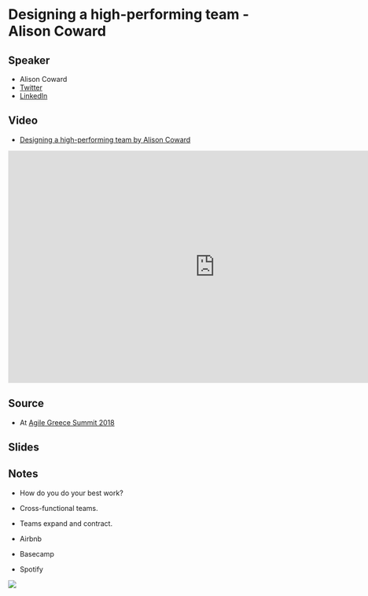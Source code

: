 # Designing a high-performing team - Alison Coward

## Speaker

* Alison Coward
* [Twitter](https://twitter.com/alisoncoward)
* [LinkedIn](https://www.linkedin.com/in/alisoncoward/)

## Video

* [Designing a high-performing team by Alison Coward](https://www.youtube.com/watch?v=OrYw4T2Jk9Q)

<iframe width="840" height="472" src="https://www.youtube.com/embed/OrYw4T2Jk9Q"
frameborder="0"
allow="accelerometer; autoplay; encrypted-media; gyroscope; picture-in-picture"
allowfullscreen>
</iframe>

## Source

* At [Agile Greece Summit 2018]()

## Slides

## Notes

* How do you do your best work?

* Cross-functional teams.
* Teams expand and contract.

* Airbnb
* Basecamp
* Spotify


![](assets/img/l/)
